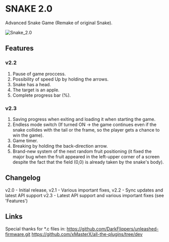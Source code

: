 # SNAKE 2.0

Advanced Snake Game (Remake of original Snake).

![Snake_2.0](https://github.com/Willzvul/Snake_2.0/blob/main/Snake%202.0.png)


## Features

### v2.2
1. Pause of game proccess.
2. Possibility of speed Up by holding the arrows.
3. Snake has a head.
4. The target is an apple.
5. Complete progress bar (%).

### v2.3
1. Saving progress when exiting and loading it when starting the game.
2. Endless mode switch (If turned ON -> the game continues even if the snake collides with the tail or the frame, so the player gets a chance to win the game).
3. Game timer.
4. Breaking by holding the back-direction arrow.
5. Brand-new system of the next random fruit positioning (it fixed the major bug when the fruit appeared in the left-upper corner of a screen despite the fact that the field (0,0) is already taken by the snake's body).

## Changelog

v2.0 - Initial release,
v2.1 - Various important fixes,
v2.2 - Sync updates and latest API support
v2.3 - Latest API support and various important fixes (see 'Features')

## Links

Special thanks for *.c files in:
https://github.com/DarkFlippers/unleashed-firmware.git
https://github.com/xMasterX/all-the-plugins/tree/dev